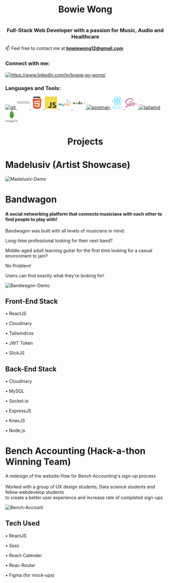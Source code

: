 <h1 align="center"> Bowie Wong <h1>

<h3 align="center">Full-Stack Web Developer with a passion for Music, Audio and Healthcare</h3>  
  
📫 Feel free to contact me at **bowiewong12@gmail.com**

<h3 align="left">Connect with me:</h3>
<p align="left">
<a href="https://linkedin.com/in/https://www.linkedin.com/in/bowie-py-wong/" target="blank"><img align="center" src="https://raw.githubusercontent.com/rahuldkjain/github-profile-readme-generator/master/src/images/icons/Social/linked-in-alt.svg" alt="https://www.linkedin.com/in/bowie-py-wong/" height="30" width="40" /></a>
</p>

<h3 align="left">Languages and Tools:</h3>
<p align="left">  <a href="https://git-scm.com/" target="_blank" rel="noreferrer"> <img src="https://www.vectorlogo.zone/logos/git-scm/git-scm-icon.svg" alt="git" width="40" height="40"/> </a> <a href="https://expressjs.com" target="_blank" rel="noreferrer"> <img src="https://raw.githubusercontent.com/devicons/devicon/master/icons/express/express-original-wordmark.svg" alt="express" width="40" height="40"/> </a><a href="https://www.w3.org/html/" target="_blank" rel="noreferrer"> <img src="https://raw.githubusercontent.com/devicons/devicon/master/icons/html5/html5-original-wordmark.svg" alt="html5" width="40" height="40"/> </a> <a href="https://developer.mozilla.org/en-US/docs/Web/JavaScript" target="_blank" rel="noreferrer"> <img src="https://raw.githubusercontent.com/devicons/devicon/master/icons/javascript/javascript-original.svg" alt="javascript" width="40" height="40"/> </a> <a href="https://www.mysql.com/" target="_blank" rel="noreferrer"> <img src="https://raw.githubusercontent.com/devicons/devicon/master/icons/mysql/mysql-original-wordmark.svg" alt="mysql" width="40" height="40"/> </a> <a href="https://nodejs.org" target="_blank" rel="noreferrer"> <img src="https://raw.githubusercontent.com/devicons/devicon/master/icons/nodejs/nodejs-original-wordmark.svg" alt="nodejs" width="40" height="40"/> </a> <a href="https://postman.com" target="_blank" rel="noreferrer"> <img src="https://www.vectorlogo.zone/logos/getpostman/getpostman-icon.svg" alt="postman" width="40" height="40"/> </a> <a href="https://reactjs.org/" target="_blank" rel="noreferrer"> <img src="https://raw.githubusercontent.com/devicons/devicon/master/icons/react/react-original-wordmark.svg" alt="react" width="40" height="40"/> </a> <a href="https://sass-lang.com" target="_blank" rel="noreferrer"> <img src="https://raw.githubusercontent.com/devicons/devicon/master/icons/sass/sass-original.svg" alt="sass" width="40" height="40"/> </a> <a href="https://tailwindcss.com/" target="_blank" rel="noreferrer"> <img src="https://www.vectorlogo.zone/logos/tailwindcss/tailwindcss-icon.svg" alt="tailwind" width="40" height="40"/> </a>  <a href="https://www.mongodb.com/" target="_blank" rel="noreferrer"> <img src="https://raw.githubusercontent.com/devicons/devicon/master/icons/mongodb/mongodb-original-wordmark.svg" alt="mongodb" width="40" height="40"/> </a> </p>


<h1 align='center'>Projects</h1>
  
<h1>Madelusiv (Artist Showcase)</h1>
  <img src="https://res.cloudinary.com/dl2liojkl/image/upload/v1683754641/Recording_2023-05-10_at_14.36.40_weu3f3.gif" alt="Madelusiv-Demo"/>


<h1>Bandwagon</h1>

<h4>A social networking platform that connects musicians with each other to find people to play with! </h4>

<p>Bandwagon was built with all levels of musicians in mind:</p>
<p>Long-time professional looking for their next band?</p>
<p>Middle-aged adult learning guitar for the first time looking for a casual environment to jam?</p>
<p>No Problem!</p>
<p>Users can find exactly what they're looking for!</p>

<img src="https://res.cloudinary.com/dl2liojkl/image/upload/v1673649082/Recording_2023-01-13_at_14.31.00_dyyguh.gif" alt="Bandwagon-Demo"/>

<h2>Front-End Stack</h2>
<p> • ReactJS</p>
<p> • Cloudinary</p>
<p> • Tailwindcss</p>
<p> • JWT Token</p>
<p> • SlickJS</p>


<h2>Back-End Stack</h2>
<p> • Cloudinary</p>
<p> • MySQL</p>
<p> • Socket.io</p>
<p> • ExpressJS</p>
<p> • KnexJS</p>
<p> • Node.js<p>
  
<h1></h1>

<h1>Bench Accounting (Hack-a-thon Winning Team)</h1>

  <p>A redesign of the website-flow for Bench Accounting's sign-up process <br><br>
  Worked with a group of UX design students, Data science students and fellow webdevelop students <br>
  to create a better user experience and increase rate of completed sign-ups<p>

<img src="https://res.cloudinary.com/dl2liojkl/image/upload/v1675812371/Recording_2023-02-07_at_15.25.11_1_ciwwtg.gif" alt="Bench-Account"/>
  
<h2>Tech Used</h2>
<p> • ReactJS</p>
<p> • Sass</p>
<p> • React-Calender</p>
<p> • Reac-Router</p>
<p> • Figma (for mock-ups)</p>
 
